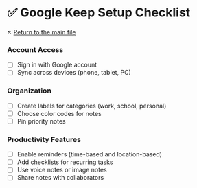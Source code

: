 # ✅ Google Keep Setup Checklist

↖️ [Return to the main file](../README.md)

### Account Access
- [ ] Sign in with Google account
- [ ] Sync across devices (phone, tablet, PC)

### Organization
- [ ] Create labels for categories (work, school, personal)
- [ ] Choose color codes for notes
- [ ] Pin priority notes

### Productivity Features
- [ ] Enable reminders (time-based and location-based)
- [ ] Add checklists for recurring tasks
- [ ] Use voice notes or image notes
- [ ] Share notes with collaborators